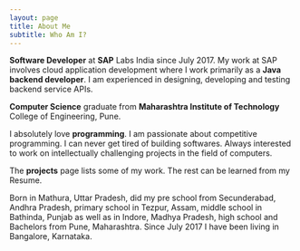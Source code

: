 ```yaml
---
layout: page
title: About Me
subtitle: Who Am I?
---
```


**Software Developer** at **SAP** Labs India since July 2017.
My work at SAP involves cloud application development where I work primarily as a **Java backend developer**. I am experienced in designing, developing and testing backend service APIs. 

**Computer Science** graduate from **Maharashtra Institute of Technology** College of Engineering, Pune.

I absolutely love **programming**. I am passionate about competitive programming. I can never get tired of building softwares. Always interested to work on intellectually challenging projects in the field of computers. 

The **projects** page lists some of my work. The rest can be learned from my Resume.

Born in Mathura, Uttar Pradesh, did my pre school from Secunderabad, Andhra Pradesh, primary school in Tezpur, Assam, middle school in Bathinda, Punjab as well as in Indore, Madhya Pradesh, high school and Bachelors from Pune, Maharashtra. Since July 2017 I have been living in Bangalore, Karnataka.